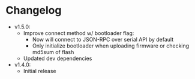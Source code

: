 # Changelog

* v1.5.0:
	* Improve connect method w/ bootloader flag:
		* Now will connect to JSON-RPC over serial API by default
		* Only initialize bootloader when uploading firmware or checking md5sum of flash
	* Updated dev dependencies
* v1.4.0:
	* Initial release
